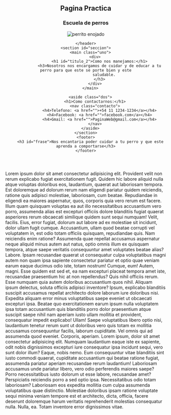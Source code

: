 <!DOCTYPE html>
<html lang="en">

<head>
    <meta charset="UTF-8">
    <meta http-equiv="X-UA-Compatible" content="IE=edge">
    <meta name="viewport" content="width=device-width, initial-scale=1.0">
    <link rel="stylesheet" href="style.css">
    <title> primer pagina</title>
</head>

<body>
    <section id="izquierda">
    <header class="cabeza">
        <h1 id="titulo_1"> Pagina Practica</h1>
        <h3>
            Escuela de perros
        </h3>
        <img src="imagenes/perro.JPG" alt="perrito enojado">

    </header>
    <section id="seccion">
        <main class="uno">
            <div>
                <h1 id="titulo_2">Como nos manejamos:</h1>
                <h3>Nosotros nos encargamos de cuidar y de educar a tu perro para que este se porte bien y este
                    saludable.
                </h3>
            </div>
        </main>

        <aside class="dos">
            <h1>Como contactarnos:</h1>
            <nav class="contacto">
                <h4>Telefono: <a href="">+54 11 1234-1234</a></h4>
                <h4>Facebook: <a href="">facebook.com</a></h4>
                <h4>Gmail: <a href="">PaginaWeb@gmail.com</a></h4>
            </nav>
        </aside>
    </section>
    <footer>
        <h3 id="frase">Nos encantaria poder cuidar a tu perro y que este aprenda a comportarse</h3>
    </footer>
</section>
    <aside class="costado">
        <p>Lorem ipsum dolor sit amet consectetur adipisicing elit. Provident velit non rerum explicabo fugiat
            exercitationem fugit. Quidem hic labore aliquid nulla atque voluptas doloribus eos, laudantium, quaerat aut
            laboriosam tempora.
            Est doloremque ad dolorum rerum nam eligendi pariatur quidem reiciendis, ratione quis adipisci molestiae,
            laboriosam, cum beatae. Repudiandae in eligendi ea maiores aspernatur, quos, corporis quia vero rerum est
            facere.
            Illum quam quisquam voluptas ea aut illo necessitatibus accusantium vero porro, assumenda alias est
            excepturi officiis dolore blanditiis fugiat quaerat asperiores rerum obcaecati similique quidem sunt sequi
            numquam! Velit, facilis.
            Eius, error fugiat, dolorum aut labore ad ex molestiae sit incidunt, dolor ullam fugit cumque. Accusantium,
            ullam quod beatae corrupti vel voluptatem in, est odio totam officiis quisquam, repudiandae quis.
            Nam reiciendis enim ratione? Assumenda quae repellat accusamus aspernatur neque aliquid minus autem aut
            natus, optio omnis illum ex quisquam tempora, atque saepe veritatis consequuntur amet voluptates beatae
            alias? Labore.
            Ipsam recusandae quaerat ut consequatur culpa voluptatibus magni autem non quam ipsa sapiente consectetur
            pariatur et optio quae veniam earum eaque ducimus odio iste, totam nostrum! Cumque, eum! Autem, magni.
            Esse quidem est sed et, ea nam excepturi placeat tempora amet iste, recusandae praesentium hic at non
            repellendus? Quis nihil officiis rerum. Esse numquam quia autem doloribus accusantium quos nihil.
            Aliquam ipsum delectus, soluta officiis adipisci inventore? Ipsum, explicabo blanditiis suscipit accusamus
            repellat architecto dolore laborum iure doloribus nisi. Expedita aliquam error minus voluptatibus saepe
            eveniet ut obcaecati excepturi ipsa.
            Beatae quo exercitationem earum ipsum nulla voluptatem ipsa totam accusantium quis blanditiis porro dolor
            praesentium atque suscipit saepe nihil nam aperiam iusto ullam mollitia et provident, consequatur impedit
            explicabo! Ullam!
            Saepe voluptatibus libero optio nisi, laudantium tenetur rerum sunt ut doloribus vero quis totam ex mollitia
            accusamus consequuntur facilis, laborum cupiditate. Vel omnis qui ad assumenda quod eveniet. Corporis,
            aperiam. Lorem ipsum, dolor sit amet consectetur adipisicing elit. Numquam laudantium eaque iste ex
            sapiente, odit nobis dignissimos excepturi iure consequatur ipsa incidunt sequi, vero sunt dolor illum?
            Eaque, nobis nemo.
            Eum consequuntur vitae blanditiis sint iusto commodi quaerat, cupiditate accusantium qui beatae ratione
            fugiat, assumenda pariatur aperiam recusandae rerum laudantium! Laboriosam accusamus unde pariatur libero,
            vero odio perferendis maiores saepe?
            Porro necessitatibus iusto dolorum ut esse labore, recusandae amet? Perspiciatis reiciendis porro a sed
            optio ipsa. Necessitatibus odio totam laboriosam? Laboriosam eos expedita mollitia cum culpa assumenda
            voluptatibus quae distinctio.
            Molestiae doloribus ipsam ratione voluptate sequi minima veniam tempore est et architecto, dicta, officia,
            facere deserunt doloremque harum veritatis reprehenderit molestias consequatur nulla. Nulla, ea. Totam
            inventore error dignissimos vitae.</p>
    </aside>
    
</body>

</html>
